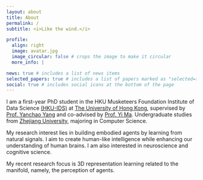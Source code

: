 ```yaml
---
layout: about
title: About
permalink: /
subtitle: <i>Like the wind.</i>

profile:
  align: right
  image: avatar.jpg
  image_circular: false # crops the image to make it circular
  more_info: |

news: true # includes a list of news items
selected_papers: true # includes a list of papers marked as "selected={true}"
social: true # includes social icons at the bottom of the page
---
```


I am a first-year PhD student in the HKU Musketeers Foundation Institute of Data Science [(HKU-IDS)](https://datascience.hku.hk/) at [The University of Hong Kong](https://www.hku.hk/), supervised by [Prof. Yanchao Yang](https://yanchaoyang.github.io/) and co-advised by [Prof. Yi Ma](https://people.eecs.berkeley.edu/~yima/). Undergraduate studies from [Zhejiang University](https://www.zju.edu.cn/english/), majoring in Computer Science.

My research interest lies in building embodied agents by learning from natural signals. I aim to create human-like intelligence while enhancing our understanding of human brains. I am also interested in neuroscience and cognitive science.

My recent research focus is 3D representation learning related to the manifold, namely, the perception of agents.

